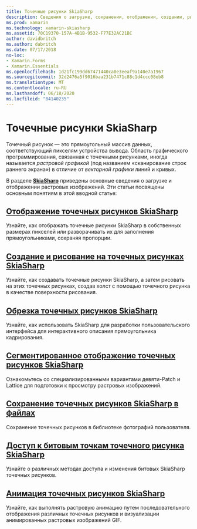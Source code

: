 ```yaml
---
title: Точечные рисунки SkiaSharp
description: Сведения о загрузке, сохранении, отображении, создании, рисовании, анимации и доступе к битам точечных рисунков SkiaSharp.
ms.prod: xamarin
ms.technology: xamarin-skiasharp
ms.assetid: 70C19370-157A-4B1B-9532-F77E32AC21BC
author: davidbritch
ms.author: dabritch
ms.date: 07/17/2018
no-loc:
- Xamarin.Forms
- Xamarin.Essentials
ms.openlocfilehash: 1d21fc199dd67471440ca0e3eeaf9a140e7a1967
ms.sourcegitcommit: 32d2476a5f9016baa231b7471c88c1d4ccc08eb8
ms.translationtype: MT
ms.contentlocale: ru-RU
ms.lasthandoff: 06/18/2020
ms.locfileid: "84140235"
---
```

# <a name="skiasharp-bitmaps"></a>Точечные рисунки SkiaSharp

Точечный рисунок — это прямоугольный массив данных, соответствующий пикселям устройства вывода. Область графического программирования, связанная с точечными рисунками, иногда называется _растровой графикой_ (под названием «сканирование строк раннего экрана») в отличие от _векторной графики_ линий и кривых. 

В разделе **[SkiaSharp](../basics/bitmaps.md)** приведены основные сведения о загрузке и отображении растровых изображений. Эти статьи посвящены основным понятиям в этой вводной статье:

## <a name="displaying-skiasharp-bitmaps"></a>[Отображение точечных рисунков SkiaSharp](displaying.md)

Узнайте, как отображать точечные рисунки SkiaSharp в собственных размерах пикселей или разворачивать их для заполнения прямоугольниками, сохраняя пропорции.

## <a name="creating-and-drawing-on-skiasharp-bitmaps"></a>[Создание и рисование на точечных рисунках SkiaSharp](drawing.md)

Узнайте, как создавать точечные рисунки SkiaSharp, а затем рисовать на этих точечных рисунках, создав холст с помощью точечного рисунка в качестве поверхности рисования.

## <a name="cropping-skiasharp-bitmaps"></a>[Обрезка точечных рисунков SkiaSharp](cropping.md)

Узнайте, как использовать SkiaSharp для разработки пользовательского интерфейса для интерактивного описания прямоугольника кадрирования.

## <a name="segmented-display-of-skiasharp-bitmaps"></a>[Сегментированное отображение точечных рисунков SkiaSharp](segmented.md)

Ознакомьтесь со специализированными вариантами девяти-Patch и Lattice для подготовки к просмотру растровых изображений.

## <a name="saving-skiasharp-bitmaps-to-files"></a>[Сохранение точечных рисунков SkiaSharp в файлах](saving.md)

Сохранение точечных рисунков в библиотеке фотографий пользователя.

## <a name="accessing-skiasharp-bitmap-pixel-bits"></a>[Доступ к битовым точкам точечного рисунка SkiaSharp](pixel-bits.md)

Узнайте о различных методах доступа и изменения битовых SkiaSharp точечных рисунков.

## <a name="animating-skiasharp-bitmaps"></a>[Анимация точечных рисунков SkiaSharp](animating.md)

Узнайте, как выполнять растровую анимацию путем последовательного отображения различных точечных рисунков и визуализации анимированных растровых изображений GIF.
